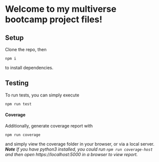 # Welcome to my multiverse bootcamp project files!

## Setup
Clone the repo, then

```
npm i
```
to install dependencies.

## Testing
To run tests, you can simply execute
```
npm run test
```

#### Coverage
Additionally, generate coverage report with
```
npm run coverage
```
and simply view the coverage folder in your browser, or via a local server. 
***Note*** *If you have python3 installed, you could run `npm run coverage-host` and then open https://localhost:5000 in a browser to view report.*